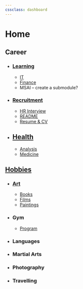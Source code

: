 ```yaml
---
cssclass: dashboard
---
```

# Home

## Career

- ### [Learning](Career/Learning/README.md)
	- [IT](Career/Learning/IT/Backend/README.md)
	- [Finance](Career/Learning/Finance/README.md)
	- MSAI – create a submodule?

- ### [Recruitment](Career/Recruitment/README.md)
	- [HR Interview](Career/Recruitment/HR%20Interview/README.md)
	- [README](Career/Recruitment/Past%20Interviews/README.md)
	- [Resume & CV](Career/Recruitment/Resume%20&%20CV/README.md)

- ## [Health](Health/README.md)
	- [Analysis](Analysis.md)
	- [Medicine](Medicine.md)

## [Hobbies](Hobbies/README.md)

- ### [Art](Hobbies/Art/README.md)
	- [Books](Books.md)
	- [Films](Films.md)
	- [Paintings](Paintings.md)

- ### Gym
	- [Program](Program.md)
	  
- ### Languages
- ### Martial Arts
- ### Photography
- ### Travelling



